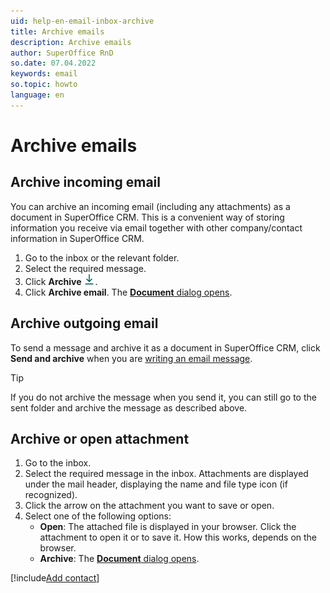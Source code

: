 ```yaml
---
uid: help-en-email-inbox-archive
title: Archive emails
description: Archive emails
author: SuperOffice RnD
so.date: 07.04.2022
keywords: email
so.topic: howto
language: en
---
```


# Archive emails

## <a id="in" />Archive incoming email

You can archive an incoming email (including any attachments) as a document in SuperOffice CRM. This is a convenient way of storing information you receive via email together with other company/contact information in SuperOffice CRM.

1. Go to the inbox or the relevant folder.
2. Select the required message.
3. Click **Archive** ![icon][img1].
4. Click **Archive email**. The [**Document** dialog opens][1].

## <a id="out" />Archive outgoing email

To send a message and archive it as a document in SuperOffice CRM, click **Send and archive** when you are [writing an email message][3].

> [!TIP]
> If you do not archive the message when you send it, you can still go to the sent folder and archive the message as described above.

## <a id="attachment" />Archive or open attachment

1. Go to the inbox.
2. Select the required message in the inbox. Attachments are displayed under the mail header, displaying the name and file type icon (if recognized).
3. Click the arrow on the attachment you want to save or open.
4. Select one of the following options:
    * **Open**: The attached file is displayed in your browser. Click the attachment to open it or to save it. How this works, depends on the browser.
    * **Archive**: The [**Document** dialog opens][1].

[!include[Add contact](includes/add-contact-opens.md)]

<!-- Referenced links -->
[1]: ../../../document/learn/screen/index.md
[3]: compose.md

<!-- Referenced images -->
[img1]: ../../../../../common/icons/archive-icon.png
